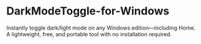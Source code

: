# DarkModeToggle-for-Windows
Instantly toggle dark/light mode on any Windows edition—including Home. A lightweight, free, and portable tool with no installation required.
